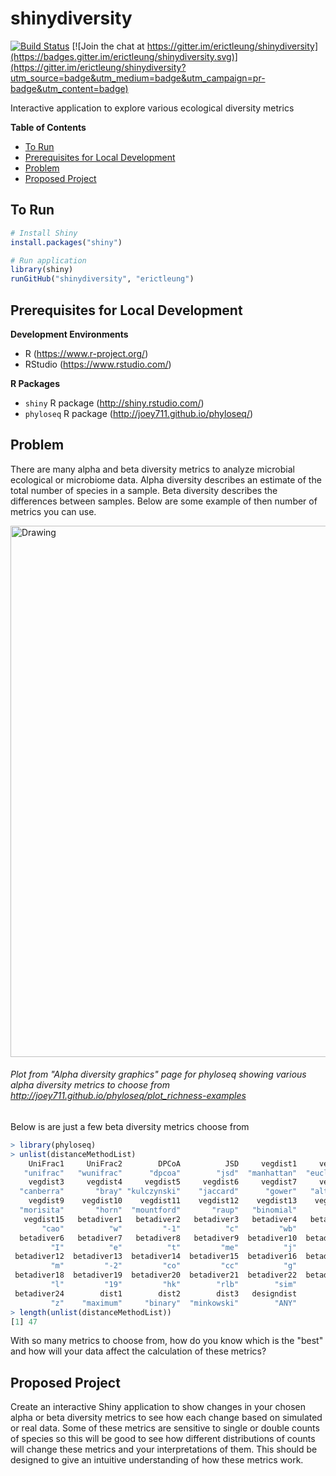 # shinydiversity

[![Build Status](https://travis-ci.org/erictleung/shinydiversity.svg?branch=master)](https://travis-ci.org/erictleung/shinydiversity)
[![Join the chat at https://gitter.im/erictleung/shinydiversity](https://badges.gitter.im/erictleung/shinydiversity.svg)](https://gitter.im/erictleung/shinydiversity?utm_source=badge&utm_medium=badge&utm_campaign=pr-badge&utm_content=badge)

Interactive application to explore various ecological diversity metrics

**Table of Contents**

- [To Run](#to-run)
- [Prerequisites for Local Development](prerequisites-for-local-development)
- [Problem](#problem)
- [Proposed Project](#proposed-project)

## To Run

```R
# Install Shiny
install.packages("shiny")

# Run application
library(shiny)
runGitHub("shinydiversity", "erictleung")
```

## Prerequisites for Local Development

**Development Environments**

- R (https://www.r-project.org/)
- RStudio (https://www.rstudio.com/)

**R Packages**

- `shiny` R package (http://shiny.rstudio.com/)
- `phyloseq` R package (http://joey711.github.io/phyloseq/)

## Problem

There are many alpha and beta diversity metrics to analyze microbial ecological
or microbiome data. Alpha diversity describes an estimate of the total number
of species in a sample. Beta diversity describes the differences between
samples. Below are some example of then number of metrics you can use.

<img src="images/alpha_diversities.png" alt="Drawing" style="width: 850px;"/>

###### Plot from "Alpha diversity graphics" page for phyloseq showing various alpha diversity metrics to choose from http://joey711.github.io/phyloseq/plot_richness-examples

Below is are just a few beta diversity metrics choose from

```R
> library(phyloseq)
> unlist(distanceMethodList)
    UniFrac1     UniFrac2        DPCoA          JSD     vegdist1     vegdist2
   "unifrac"   "wunifrac"      "dpcoa"        "jsd"  "manhattan"  "euclidean"
    vegdist3     vegdist4     vegdist5     vegdist6     vegdist7     vegdist8
  "canberra"       "bray" "kulczynski"    "jaccard"      "gower"   "altGower"
    vegdist9    vegdist10    vegdist11    vegdist12    vegdist13    vegdist14
  "morisita"       "horn"  "mountford"       "raup"   "binomial"       "chao"
   vegdist15   betadiver1   betadiver2   betadiver3   betadiver4   betadiver5
       "cao"          "w"         "-1"          "c"         "wb"          "r"
  betadiver6   betadiver7   betadiver8   betadiver9  betadiver10  betadiver11
         "I"          "e"          "t"         "me"          "j"        "sor"
 betadiver12  betadiver13  betadiver14  betadiver15  betadiver16  betadiver17
         "m"         "-2"         "co"         "cc"          "g"         "-3"
 betadiver18  betadiver19  betadiver20  betadiver21  betadiver22  betadiver23
         "l"         "19"         "hk"        "rlb"        "sim"         "gl"
 betadiver24        dist1        dist2        dist3   designdist
         "z"    "maximum"     "binary"  "minkowski"        "ANY"
> length(unlist(distanceMethodList))
[1] 47
```

With so many metrics to choose from, how do you know which is the "best" and
how will your data affect the calculation of these metrics?

## Proposed Project

Create an interactive Shiny application to show changes in your chosen alpha or
beta diversity metrics to see how each change based on simulated or real data.
Some of these metrics are sensitive to single or double counts of species so
this will be good to see how different distributions of counts will change
these metrics and your interpretations of them. This should be designed to give
an intuitive understanding of how these metrics work.
